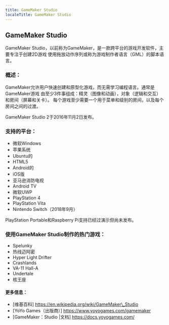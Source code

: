 ```yaml
---
title: GameMaker Studio
localeTitle: GameMaker Studio
---
```

## GameMaker Studio

GameMaker Studio，以前称为GameMaker，是一款跨平台的游戏开发软件，主要专注于创建2D游戏 使用拖放动作序列或称为游戏制作者语言（GML）的脚本语言。

### 概述：

GameMaker允许用户快速创建和原型化游戏，而无需学习编程语言。通常是GameMaker游戏 由至少3件事组成：精灵（图像和动画），对象（逻辑和交互）和房间（屏幕和关卡）。 每个游戏至少需要一个用于菜单和级别的房间，以及每个房间之间的过渡。

GameMaker Studio 2于2016年11月2日发布。

### 支持的平台：

*   微软Windows
*   苹果系统
*   Ubuntu的
*   HTML5
*   Android的
*   iOS版
*   亚马逊消防电视
*   Android TV
*   微软UWP
*   PlayStation 4
*   PlayStation Vita
*   Nintendo Switch（2018年9月）

PlayStation Portable和Raspberry Pi支持已经过演示但尚未发布。

### 使用GameMaker Studio制作的热门游戏：

*   Spelunky
*   热线迈阿密
*   Hyper Light Drifter
*   Crashlands
*   VA-11 Hall-A
*   Undertale
*   核王座

#### 更多信息：

*   \[维基百科\] https://en.wikipedia.org/wiki/GameMaker\_Studio
*   \[YoYo Games（出版商）\] https://www.yoyogames.com/gamemaker
*   \[GameMaker：Studio |文档\] https://docs.yoyogames.com/